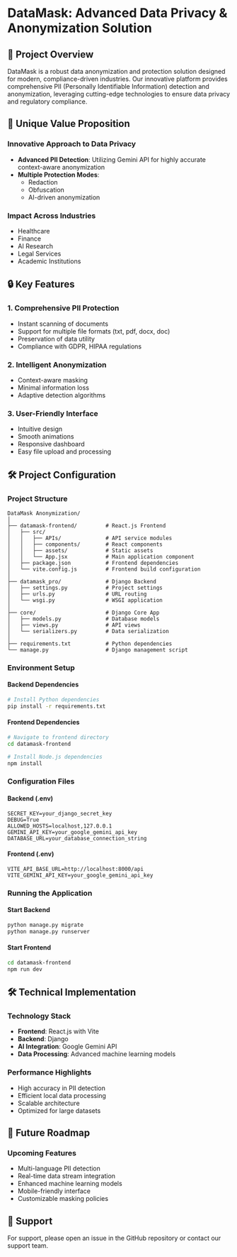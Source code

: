 # DataMask: Advanced Data Privacy & Anonymization Solution

## 🌟 Project Overview

DataMask is a robust data anonymization and protection solution designed for modern, compliance-driven industries. Our innovative platform provides comprehensive PII (Personally Identifiable Information) detection and anonymization, leveraging cutting-edge technologies to ensure data privacy and regulatory compliance.

## 🚀 Unique Value Proposition

### Innovative Approach to Data Privacy
- **Advanced PII Detection**: Utilizing Gemini API for highly accurate context-aware anonymization
- **Multiple Protection Modes**: 
  - Redaction
  - Obfuscation
  - AI-driven anonymization

### Impact Across Industries
- Healthcare
- Finance
- AI Research
- Legal Services
- Academic Institutions

## 🔒 Key Features

### 1. Comprehensive PII Protection
- Instant scanning of documents
- Support for multiple file formats (txt, pdf, docx, doc)
- Preservation of data utility
- Compliance with GDPR, HIPAA regulations

### 2. Intelligent Anonymization
- Context-aware masking
- Minimal information loss
- Adaptive detection algorithms

### 3. User-Friendly Interface
- Intuitive design
- Smooth animations
- Responsive dashboard
- Easy file upload and processing

## 🛠 Project Configuration

### Project Structure
```
DataMask Anonymization/
│
├── datamask-frontend/         # React.js Frontend
│   ├── src/
│   │   ├── APIs/              # API service modules
│   │   ├── components/        # React components
│   │   ├── assets/            # Static assets
│   │   └── App.jsx            # Main application component
│   ├── package.json           # Frontend dependencies
│   └── vite.config.js         # Frontend build configuration
│
├── datamask_pro/              # Django Backend
│   ├── settings.py            # Project settings
│   ├── urls.py                # URL routing
│   └── wsgi.py                # WSGI application
│
├── core/                      # Django Core App
│   ├── models.py              # Database models
│   ├── views.py               # API views
│   └── serializers.py         # Data serialization
│
├── requirements.txt           # Python dependencies
└── manage.py                  # Django management script
```

### Environment Setup

#### Backend Dependencies
```bash
# Install Python dependencies
pip install -r requirements.txt
```

#### Frontend Dependencies
```bash
# Navigate to frontend directory
cd datamask-frontend

# Install Node.js dependencies
npm install
```

### Configuration Files

#### Backend (.env)
```
SECRET_KEY=your_django_secret_key
DEBUG=True
ALLOWED_HOSTS=localhost,127.0.0.1
GEMINI_API_KEY=your_google_gemini_api_key
DATABASE_URL=your_database_connection_string
```

#### Frontend (.env)
```
VITE_API_BASE_URL=http://localhost:8000/api
VITE_GEMINI_API_KEY=your_google_gemini_api_key
```

### Running the Application

#### Start Backend
```bash
python manage.py migrate
python manage.py runserver
```

#### Start Frontend
```bash
cd datamask-frontend
npm run dev
```

## 🛠 Technical Implementation

### Technology Stack
- **Frontend**: React.js with Vite
- **Backend**: Django
- **AI Integration**: Google Gemini API
- **Data Processing**: Advanced machine learning models

### Performance Highlights
- High accuracy in PII detection
- Efficient local data processing
- Scalable architecture
- Optimized for large datasets

## 🔮 Future Roadmap

### Upcoming Features
- Multi-language PII detection
- Real-time data stream integration
- Enhanced machine learning models
- Mobile-friendly interface
- Customizable masking policies

## 🤝 Support
For support, please open an issue in the GitHub repository or contact our support team.
